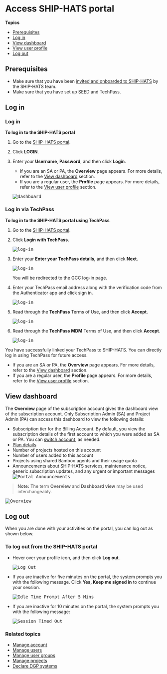 # Access SHIP-HATS portal


**Topics**
- [Prerequisites](#prerequisites)
- [Log in](#log-in)
- [View dashboard](#view-dashboard)
- [View user profile](#view-user-profile)
- [Log out](#log-out)



## Prerequisites

- Make sure that you have been [invited and onboarded to SHIP-HATS](https://docs.developer.tech.gov.sg/docs/ship-hats-getting-started/#/onboarding-to-ship-hats?id=onboarding) by the SHIP-HATS team.
- Make sure that you have set up SEED and TechPass.

## Log in

<!-- tabs:start -->

### **Log in**

**To log in to the SHIP-HATS portal**

1. Go to the [SHIP-HATS portal](https://www.ship.gov.sg/).
1. Click **LOGIN**.
1. Enter your **Username**, **Password**, and then click **Login**.
    - If you are an SA or PA, the **Overview** page appears. For more details, refer to the [View dashboard](#view-dashboard) section.
    - If you are a regular user, the **Profile** page appears. For more details, refer to the [View user profile](#view-user-profile) section.

    <kbd>![dashboard](./images/dashboard.png)</kbd>


### **Log in via TechPass**

**To log in to the SHIP-HATS portal using TechPass**

1. Go to the [SHIP-HATS portal](https://www.ship.gov.sg/).
1. Click **Login with TechPass**.

    <kbd>![log-in](./images/tplogin.png ':size=100%')</kbd>

1. Enter your **Enter your TechPass details**, and then click **Next**.

    <kbd>![log-in](./images/tp-sign-in.png ':size=100%')</kbd>

    You will be redirected to the GCC log-in page. 
1. Enter your TechPass email address along with the verification code from the Authenticator app and click sign in. 

    <kbd>![log-in](./images/tp-gcc-log-in.png ':size=100%')</kbd>

5. Read through the **TechPass** Terms of Use, and then click **Accept**.

    <kbd>![log-in](./images/tp-terms-of-use.png ':size=100%')</kbd>

6. Read through the **TechPass MDM** Terms of Use, and then click **Accept**.

    <kbd>![log-in](./images/tp-mdm-terms-of-use.png ':size=100%')</kbd>

You have successfully linked your TechPass to SHIP-HATS. You can directly log in using TechPass for future access.  
<!--<span style="color:red">Is there any step missing here?</span>--> 
- If you are an SA or PA, the **Overview** page appears. For more details, refer to the [View dashboard](#view-dashboard) section.
- If you are a regular user, the **Profile** page appears. For more details, refer to the [View user profile](#view-user-profile) section.

<!-- tabs:end -->


## View dashboard
The **Overview** page of the subscription account gives the dashboard view of the subscription account. Only Subscription Admin (SA) and Project Admin (PA) can access this dashboard to view the following details:

- Subscription tier for the Billing Account. By default, you view the subscription details of the first account to which you were added as SA or PA. You can [switch account](manage-account), as needed.
- [Plan details](manage-accounts)
- Number of projects hosted on this account
- Number of users added to this account
- Projects using shared Bamboo agents and their usage quota 
- Announcements about SHIP-HATS services, maintenance notice, generic subscription updates, and any urgent or important messages
    <kbd>![Portal Announcements](./images/portal-announcements.png ':size=60%')

>**Note:** The term **Overview** and **Dashboard view** may be used interchangeably.

<kbd>![Overview](./images/ship-update.png ':size=60%')</kbd>

## Log out 
When you are done with your activities on the portal, you can log out as shown below.

### To log out from the SHIP-HATS portal
- Hover over your profile icon, and then click **Log out**.
    
    <kbd>![Log Out](./images/log-out.png ':size=100%')</kbd>

- If you are inactive for five minutes on the portal, the system prompts you with the following message. Click **Yes, Keep me signed in** to continue your session.

    <kbd>![Idle Time Prompt After 5 Mins](./images/idle-time-prompt-after-5-mins.png ':size=100%')</kbd>

- If you are inactive for 10 minutes on the portal, the system prompts you with the following message:

    <kbd>![Session Timed Out](./images/session-timed-out.png ':size=100%')</kbd>

### Related topics
  - [Manage account](manage-account)
  - [Manage users](manage-users)
  - [Manage user groups](manage-user-groups)
  - [Manage projects](manage-projects)
  - [Declare DGP systems](declare-dgp-systems)